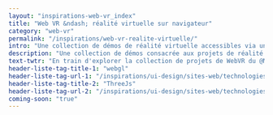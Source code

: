 ```yaml
---
layout: "inspirations-web-vr_index"
title: "Web VR &ndash; réalité virtuelle sur navigateur"
category: "web-vr"
permalink: "/inspirations/web-vr-realite-virtuelle/"
intro: "Une collection de démos de réalité virtuelle accessibles via un navigateur web. En utilisant les profondeurs de contenu permises par le WebGL et les effets sonores du WebAudio, les utilisateurs se voient offrir une nouvelle approche pour explorer les contenus."
description: "Une collection de démos consacrée aux projets de réalité virtuelle accessibles via un navigateur web"
text-twtr: "En train d'explorer la collection de projets de WebVR du @MagduWebdesign"
header-liste-tag-title-1: "webgl"
header-liste-tag-url-1: "/inspirations/ui-design/sites-web/technologies/webgl/"
header-liste-tag-title-2: "ThreeJs"
header-liste-tag-url-2: "/inspirations/ui-design/sites-web/technologies/threejs/"
coming-soon: "true"
---
```

